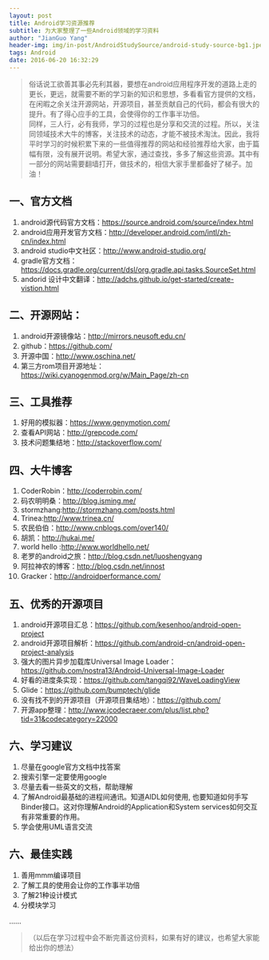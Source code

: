 ```yaml
---
layout: post
title: Android学习资源推荐
subtitle: 为大家整理了一些Android领域的学习资料
author: "JianGuo Yang"
header-img: img/in-post/AndroidStudySource/android-study-source-bg1.jpeg
tags: Android
date: 2016-06-20 16:32:29
---
```



> 俗话说工欲善其事必先利其器，要想在android应用程序开发的道路上走的更长，更远，就需要不断的学习新的知识和思想，多看看官方提供的文档，在闲暇之余关注开源网站，开源项目，甚至贡献自己的代码，都会有很大的提升。有了得心应手的工具，会使得你的工作事半功倍。  
同样，三人行，必有我师，学习的过程也是分享和交流的过程。所以，关注同领域技术大牛的博客，关注技术的动态，才能不被技术淘汰。因此，我将平时学习的时候积累下来的一些值得推荐的网站和经验推荐给大家，由于篇幅有限，没有展开说明。希望大家，通过查找，多多了解这些资源。其中有一部分的网站需要翻墙打开，做技术的，相信大家手里都备好了梯子。加油！

## 一、官方文档

1. android源代码官方文档：https://source.android.com/source/index.html
2. android应用开发官方文档：http://developer.android.com/intl/zh-cn/index.html
3. android studio中文社区：http://www.android-studio.org/
4. gradle官方文档：https://docs.gradle.org/current/dsl/org.gradle.api.tasks.SourceSet.html
5. andorid 设计中文翻译：http://adchs.github.io/get-started/create-vistion.html

## 二、开源网站：

1. android开源镜像站：http://mirrors.neusoft.edu.cn/
2. github：https://github.com/
3. 开源中国：http://www.oschina.net/
4. 第三方rom项目开源地址：https://wiki.cyanogenmod.org/w/Main_Page/zh-cn

## 三、工具推荐
1. 好用的模拟器：https://www.genymotion.com/
2. 查看API网站：http://grepcode.com/
3. 技术问题集结地：http://stackoverflow.com/

## 四、大牛博客
1. CoderRobin：http://coderrobin.com/
2. 码农明明桑：http://blog.isming.me/
3. stormzhang:http://stormzhang.com/posts.html
4. Trinea:http://www.trinea.cn/
5. 农民伯伯：http://www.cnblogs.com/over140/
6. 胡凯：http://hukai.me/
7. world hello :http://www.worldhello.net/
8. 老罗的android之旅：http://blog.csdn.net/luoshengyang
9. 阿拉神农的博客：http://blog.csdn.net/innost
10. Gracker：http://androidperformance.com/

## 五、优秀的开源项目
1. android开源项目汇总：https://github.com/kesenhoo/android-open-project
2. android开源项目解析：https://github.com/android-cn/android-open-project-analysis
3. 强大的图片异步加载库Universal Image Loader：https://github.com/nostra13/Android-Universal-Image-Loader
4. 好看的进度条实现：https://github.com/tangqi92/WaveLoadingView
5. Glide：https://github.com/bumptech/glide
6. 没有找不到的开源项目（开源项目集结地）：https://github.com/
7. 开源app整理：http://www.jcodecraeer.com/plus/list.php?tid=31&codecategory=22000

## 六、学习建议
1. 尽量在google官方文档中找答案
2. 搜索引擎一定要使用google
3. 尽量去看一些英文的文档，帮助理解
4. 了解Android最基础的进程间通讯。知道AIDL如何使用, 也要知道如何手写Binder接口。这对你理解Android的Application和System services如何交互有非常重要的作用。
5. 学会使用UML语言交流

## 六、最佳实践
1. 善用mmm编译项目
2. 了解工具的使用会让你的工作事半功倍
3. 了解21种设计模式
4. 分模块学习

……

> （以后在学习过程中会不断完善这份资料，如果有好的建议，也希望大家能给出你的想法）
